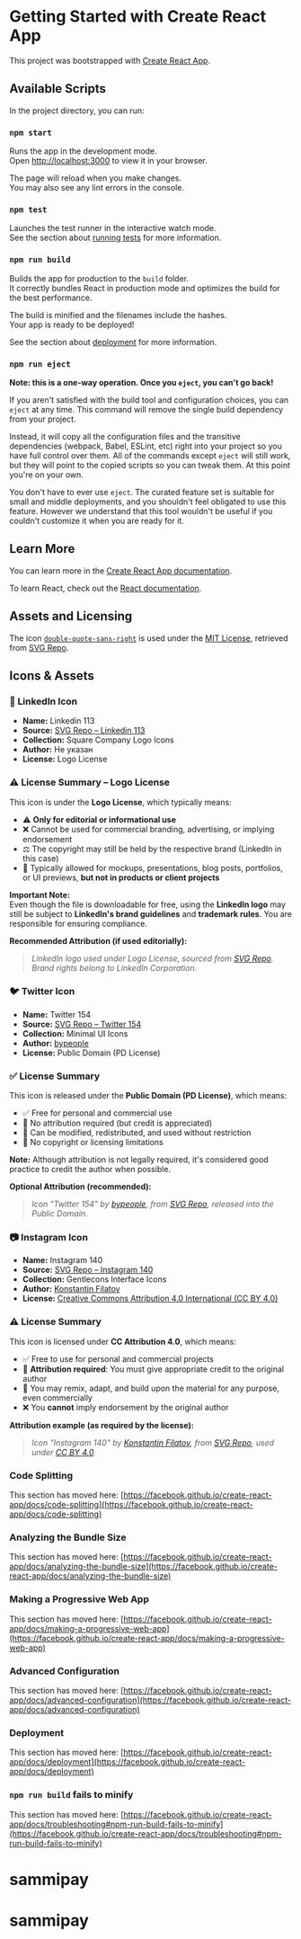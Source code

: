 # Getting Started with Create React App

This project was bootstrapped with [Create React App](https://github.com/facebook/create-react-app).

## Available Scripts

In the project directory, you can run:

### `npm start`

Runs the app in the development mode.\
Open [http://localhost:3000](http://localhost:3000) to view it in your browser.

The page will reload when you make changes.\
You may also see any lint errors in the console.

### `npm test`

Launches the test runner in the interactive watch mode.\
See the section about [running tests](https://facebook.github.io/create-react-app/docs/running-tests) for more information.

### `npm run build`

Builds the app for production to the `build` folder.\
It correctly bundles React in production mode and optimizes the build for the best performance.

The build is minified and the filenames include the hashes.\
Your app is ready to be deployed!

See the section about [deployment](https://facebook.github.io/create-react-app/docs/deployment) for more information.

### `npm run eject`

**Note: this is a one-way operation. Once you `eject`, you can't go back!**

If you aren't satisfied with the build tool and configuration choices, you can `eject` at any time. This command will remove the single build dependency from your project.

Instead, it will copy all the configuration files and the transitive dependencies (webpack, Babel, ESLint, etc) right into your project so you have full control over them. All of the commands except `eject` will still work, but they will point to the copied scripts so you can tweak them. At this point you're on your own.

You don't have to ever use `eject`. The curated feature set is suitable for small and middle deployments, and you shouldn't feel obligated to use this feature. However we understand that this tool wouldn't be useful if you couldn't customize it when you are ready for it.

## Learn More

You can learn more in the [Create React App documentation](https://facebook.github.io/create-react-app/docs/getting-started).

To learn React, check out the [React documentation](https://reactjs.org/).

## Assets and Licensing

The icon [`double-quote-sans-right`](https://www.svgrepo.com/svg/349005/double-quote-sans-right) is used under the [MIT License](https://opensource.org/licenses/MIT), retrieved from [SVG Repo](https://www.svgrepo.com/).

## Icons & Assets

### 💼 LinkedIn Icon

- **Name:** Linkedin 113
- **Source:** [SVG Repo – Linkedin 113](https://www.svgrepo.com/svg/494176/linkedin)
- **Collection:** Square Company Logo Icons
- **Author:** Не указан
- **License:** Logo License

### ⚠️ License Summary – Logo License

This icon is under the **Logo License**, which typically means:

- ⚠️ **Only for editorial or informational use**
- ❌ Cannot be used for commercial branding, advertising, or implying endorsement
- ⚖️ The copyright may still be held by the respective brand (LinkedIn in this case)
- 📌 Typically allowed for mockups, presentations, blog posts, portfolios, or UI previews, **but not in products or client projects**

**Important Note:**  
Even though the file is downloadable for free, using the **LinkedIn logo** may still be subject to **LinkedIn's brand guidelines** and **trademark rules**. You are responsible for ensuring compliance.

**Recommended Attribution (if used editorially):**

> _LinkedIn logo used under Logo License, sourced from [SVG Repo](https://www.svgrepo.com/svg/494176/linkedin). Brand rights belong to LinkedIn Corporation._

### 🐦 Twitter Icon

- **Name:** Twitter 154
- **Source:** [SVG Repo – Twitter 154](https://www.svgrepo.com/svg/513008/twitter-154)
- **Collection:** Minimal UI Icons
- **Author:** [bypeople](https://www.svgrepo.com/author/bypeople/)
- **License:** Public Domain (PD License)

### ✅ License Summary

This icon is released under the **Public Domain (PD License)**, which means:

- ✅ Free for personal and commercial use
- 🚫 No attribution required (but credit is appreciated)
- 🔄 Can be modified, redistributed, and used without restriction
- 🔐 No copyright or licensing limitations

**Note:** Although attribution is not legally required, it's considered good practice to credit the author when possible.

**Optional Attribution (recommended):**

> _Icon "Twitter 154" by [bypeople](https://www.svgrepo.com/author/bypeople/), from [SVG Repo](https://www.svgrepo.com/svg/513008/twitter-154), released into the Public Domain._

### 📷 Instagram Icon

- **Name:** Instagram 140
- **Source:** [SVG Repo – Instagram 140](https://www.svgrepo.com/svg/521711/instagram)
- **Collection:** Gentlecons Interface Icons
- **Author:** [Konstantin Filatov](https://www.svgrepo.com/author/konstantin-filatov/)
- **License:** [Creative Commons Attribution 4.0 International (CC BY 4.0)](https://creativecommons.org/licenses/by/4.0/)

### ⚠️ License Summary

This icon is licensed under **CC Attribution 4.0**, which means:

- ✅ Free to use for personal and commercial projects
- 📌 **Attribution required**: You must give appropriate credit to the original author
- 🔗 You may remix, adapt, and build upon the material for any purpose, even commercially
- ❌ You **cannot** imply endorsement by the original author

**Attribution example (as required by the license):**

> _Icon "Instagram 140" by [Konstantin Filatov](https://www.svgrepo.com/author/konstantin-filatov/), from [SVG Repo](https://www.svgrepo.com), used under [CC BY 4.0](https://creativecommons.org/licenses/by/4.0/)._

### Code Splitting

This section has moved here: [https://facebook.github.io/create-react-app/docs/code-splitting](https://facebook.github.io/create-react-app/docs/code-splitting)

### Analyzing the Bundle Size

This section has moved here: [https://facebook.github.io/create-react-app/docs/analyzing-the-bundle-size](https://facebook.github.io/create-react-app/docs/analyzing-the-bundle-size)

### Making a Progressive Web App

This section has moved here: [https://facebook.github.io/create-react-app/docs/making-a-progressive-web-app](https://facebook.github.io/create-react-app/docs/making-a-progressive-web-app)

### Advanced Configuration

This section has moved here: [https://facebook.github.io/create-react-app/docs/advanced-configuration](https://facebook.github.io/create-react-app/docs/advanced-configuration)

### Deployment

This section has moved here: [https://facebook.github.io/create-react-app/docs/deployment](https://facebook.github.io/create-react-app/docs/deployment)

### `npm run build` fails to minify

This section has moved here: [https://facebook.github.io/create-react-app/docs/troubleshooting#npm-run-build-fails-to-minify](https://facebook.github.io/create-react-app/docs/troubleshooting#npm-run-build-fails-to-minify)
# sammipay
# sammipay
